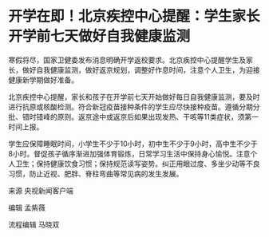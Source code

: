 # 开学在即！北京疾控中心提醒：学生家长开学前七天做好自我健康监测

寒假将尽，国家卫健委发布消息明确开学返校要求。北京疾控中心提醒学生及家长，做好自我健康监测，做好返京规划，调整好作息时间，注意个人卫生，为迎接健康新学期做好准备。

北京疾控中心提醒，家长和孩子在开学前七天开始做好每日自我健康监测，要及时进行抗原或核酸检测。符合新冠疫苗接种条件的学生应尽快接种疫苗。遵循分期分批、错时错峰的原则。返京途中或返京后如果出现发热、干咳等11类症状，须第一时间上报。

学生应保障睡眠时间，小学生不少于10小时，初中生不少于9小时，高中生不少于8小时。督促孩子循序渐进加强体育锻炼，日常学习生活中保持身心愉悦。注意个人卫生；保持健康饮食习惯；保持规范读写姿势。纠正用眼过度、多坐少动等不良习惯，防止近视、肥胖、脊柱弯曲等常见病的发生发展。

来源 央视新闻客户端

编辑 孟紫薇

流程编辑 马晓双

